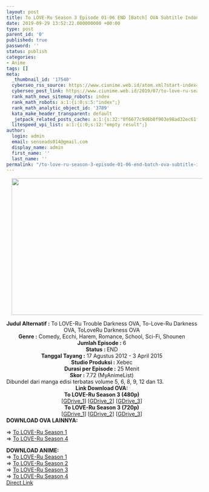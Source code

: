 ```yaml
---
layout: post
title: To LOVE-Ru Season 3 Episode 01-06 END [Batch] OVA Subtitle Indonesia
date: 2019-09-29 13:52:22.000000000 +00:00
type: post
parent_id: '0'
published: true
password: ''
status: publish
categories:
- Anime
tags: []
meta:
  _thumbnail_id: '17540'
  cyberseo_rss_source: https://www.ciunime.web.id/atom.xml?start-index=2851&max-results=150
  cyberseo_post_link: https://www.ciunime.web.id/2019/07/to-love-ru-season-3-episode-01-06-end.html
  rank_math_news_sitemap_robots: index
  rank_math_robots: a:1:{i:0;s:5:"index";}
  rank_math_analytic_object_id: '3789'
  kata_make_header_transparent: default
  _jetpack_related_posts_cache: a:1:{s:32:"8f6677c9d6b0f903e98ad32ec61f8deb";a:2:{s:7:"expires";i:1663077320;s:7:"payload";a:0:{}}}
  litespeed_vpi_list: a:1:{i:0;s:12:"empty result";}
author:
  login: admin
  email: senseads014@gmail.com
  display_name: admin
  first_name: ''
  last_name: ''
permalink: "/to-love-ru-season-3-episode-01-06-end-batch-ova-subtitle-indonesia/"
---
```

<div class="separator" style="clear: both; text-align: center;"><a href="https://1.bp.blogspot.com/-z_7BLn2lfT4/XTVz7Yi-ZzI/AAAAAAAAcWc/S3P9K1caK7U9CS7-66uIUtL37g1UbWIFwCLcBGAs/s1600/To%2BLove-ru%2BSeason%2B3%2BOVA.jpg" imageanchor="1" style="margin-left: 1em; margin-right: 1em;"><img border="0" data-original-height="720" data-original-width="1280" height="360" src="{{ site.baseurl }}/assets/2019/09/To%2BLove-ru%2BSeason%2B3%2BOVA.jpg" width="640" /></a></div>
<p>
<div style="text-align: center;"><b>Judul</b><b><b> Alternatif</b> :</b> To LOVE-Ru Trouble Darkness OVA, To-Love-Ru Darkness OVA, ToLoveRu Darkness OVA</div>
<div style="text-align: center;"><b><b>Genre :</b></b> Comedy, Ecchi, Harem, Romance, School, Sci-Fi, Shounen</div>
<div style="text-align: center;"><b>Jumlah Episode :</b> 6<br /><b>Status :&nbsp;</b>END<br /><b>Tanggal Tayang :</b> 17 Agustus 2012 - 3 April 2015<br /><b>Studio Produksi :</b> Xebec<br /><b>Durasi per Episode :</b> 25 Menit</div>
<div style="text-align: center;"><b>Skor :</b> 7.72 (MyAnimeList)</div>
<div style="text-align: center;"></div>
<div style="text-align: justify;"><span class="isi">Dibundel dari manga edisi terbatas volume 5, 6, 8, 9, 12 dan 13.</span></div>
<div style="text-align: justify;"></div>
<div style="text-align: justify;"></div>
<div style="text-align: center;"><b>Link Download OVA:</b></div>
<div style="text-align: center;"><b>To LOVE-Ru Season 3 (480p)</b></div>
<div style="text-align: center;">[<a href="https://drive.google.com/uc?export=download&amp;id=1sRDgJ3h_RNOWiFFveUeKRvS7tWynhCmN" target="_blank" rel="noopener">GDrive_1</a>] [<a href="https://drive.google.com/uc?export=download&amp;id=1wEEtSi7_4uAqZ8xucDURwLCnb-6k6l-c" target="_blank" rel="noopener">GDrive_2</a>] [<a href="https://drive.google.com/uc?export=download&amp;id=1O5RLXTpCO6FYUH8FUKeNzUmno1sJeF0B" target="_blank" rel="noopener">GDrive_3</a>]</div>
<div style="text-align: center;"><b>To LOVE-Ru Season 3 (720p)</b><br />[<a href="https://drive.google.com/uc?export=download&amp;id=1JDiun001p8d0vABoUyNj734KzvLSAzgN" target="_blank" rel="noopener">GDrive_1</a>] [<a href="https://drive.google.com/uc?export=download&amp;id=1spFNfpUu8URb1lO_5TCqw0d7m3BzNDlG" target="_blank" rel="noopener">GDrive_2</a>] [<a href="https://drive.google.com/uc?export=download&amp;id=17ky_IhREwburSeI1Ab3Lljh5Uw3SD23w" target="_blank" rel="noopener">GDrive_3</a>]
<div style="text-align: left;"></div>
<div style="text-align: justify;"><b>DOWNLOAD OVA LAINNYA:</b></p>
<p>=&gt;&nbsp;<a href="https://www.ciunime.com/2019/07/to-love-ru-season-1-episode-01-06-end.html" target="_blank" rel="noopener">To LOVE-Ru Season 1</a><br />=&gt;&nbsp;<a href="https://www.ciunime.com/2019/07/to-love-ru-season-4-episode-01-03-end.html" target="_blank" rel="noopener">To LOVE-Ru Season 4</a></p>
</div>
<div style="text-align: justify;"><b>DOWNLOAD ANIME:</b></div>
<div style="text-align: justify;">=&gt;&nbsp;<a href="https://www.ciunime.com/2019/01/to-love-ru-season-1-episode-01-26-end-6.html" target="_blank" rel="noopener">To LOVE-Ru Season 1</a></div>
<div style="text-align: justify;">=&gt;&nbsp;<a href="https://www.ciunime.com/2019/01/to-love-ru-season-2-episode-01-12-end.html" target="_blank" rel="noopener">To LOVE-Ru Season 2</a><br />=&gt;&nbsp;<a href="https://www.ciunime.com/2019/01/to-love-ru-season-3-episode-01-12-end-6.html" target="_blank" rel="noopener">To LOVE-Ru Season 3</a><br />=&gt;&nbsp;<a href="https://www.ciunime.com/2019/01/to-love-ru-season-4-episode-01-14-end-3.html" target="_blank" rel="noopener">To LOVE-Ru Season 4</a></div>
<div style="text-align: justify;"></div>
</div>
<link rel="stylesheet" href="https://cdnjs.cloudflare.com/ajax/libs/font-awesome/4.7.0/css/font-awesome.min.css" />
<div class="divbtn"> <a href="https://handymansurrender.com/fihup8buzv?key=94550f7ce39444073321dde3b8782f97" class="btn"><i class="fa fa-download"></i> Direct Link</a> </div>
